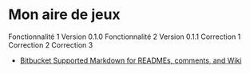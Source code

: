 # Mon aire de jeux #

Fonctionnalité 1
Version 0.1.0
Fonctionnalité 2
Version 0.1.1
Correction 1
Correction 2
Correction 3

* [Bitbucket Supported Markdown for READMEs, comments, and Wiki](https://bitbucket.org/tutorials/markdowndemo)

